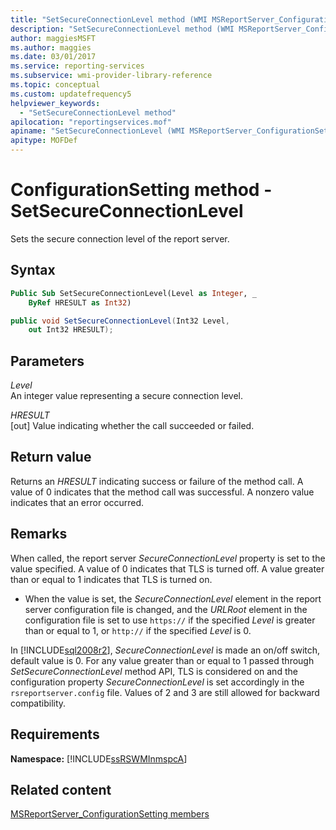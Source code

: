 ```yaml
---
title: "SetSecureConnectionLevel method (WMI MSReportServer_ConfigurationSetting)"
description: "SetSecureConnectionLevel method (WMI MSReportServer_ConfigurationSetting)"
author: maggiesMSFT
ms.author: maggies
ms.date: 03/01/2017
ms.service: reporting-services
ms.subservice: wmi-provider-library-reference
ms.topic: conceptual
ms.custom: updatefrequency5
helpviewer_keywords:
  - "SetSecureConnectionLevel method"
apilocation: "reportingservices.mof"
apiname: "SetSecureConnectionLevel (WMI MSReportServer_ConfigurationSetting Class)"
apitype: MOFDef
---
```

# ConfigurationSetting method - SetSecureConnectionLevel
  Sets the secure connection level of the report server.  
  
## Syntax  
  
```vb  
Public Sub SetSecureConnectionLevel(Level as Integer, _  
    ByRef HRESULT as Int32)  
```  
  
```csharp  
public void SetSecureConnectionLevel(Int32 Level,   
    out Int32 HRESULT);  
```  
  
## Parameters  
 *Level*  
 An integer value representing a secure connection level.  
  
 *HRESULT*  
 [out] Value indicating whether the call succeeded or failed.  
  
## Return value  
 Returns an *HRESULT* indicating success or failure of the method call. A value of 0 indicates that the method call was successful. A nonzero value indicates that an error occurred.  
  
## Remarks  
 When called, the report server *SecureConnectionLevel* property is set to the value specified. A value of 0 indicates that TLS is turned off. A value greater than or equal to 1 indicates that TLS is turned on.  
  
-   When the value is set, the *SecureConnectionLevel* element in the report server configuration file is changed, and the *URLRoot* element in the configuration file is set to use `https://` if the specified *Level* is greater than or equal to 1, or `http://` if the specified *Level* is 0.  
  
 In [!INCLUDE[sql2008r2](../../includes/sql2008r2-md.md)], *SecureConnectionLevel* is made an on/off switch, default value is 0. For any value greater than or equal to 1 passed through *SetSecureConnectionLevel* method API, TLS is considered on and the configuration property *SecureConnectionLevel* is set accordingly in the `rsreportserver.config` file. Values of 2 and 3 are still allowed for backward compatibility.  
  
## Requirements  
 **Namespace:** [!INCLUDE[ssRSWMInmspcA](../../includes/ssrswminmspca-md.md)]  
  
## Related content  
 [MSReportServer_ConfigurationSetting members](../../reporting-services/wmi-provider-library-reference/msreportserver-configurationsetting-members.md)  
  
  
